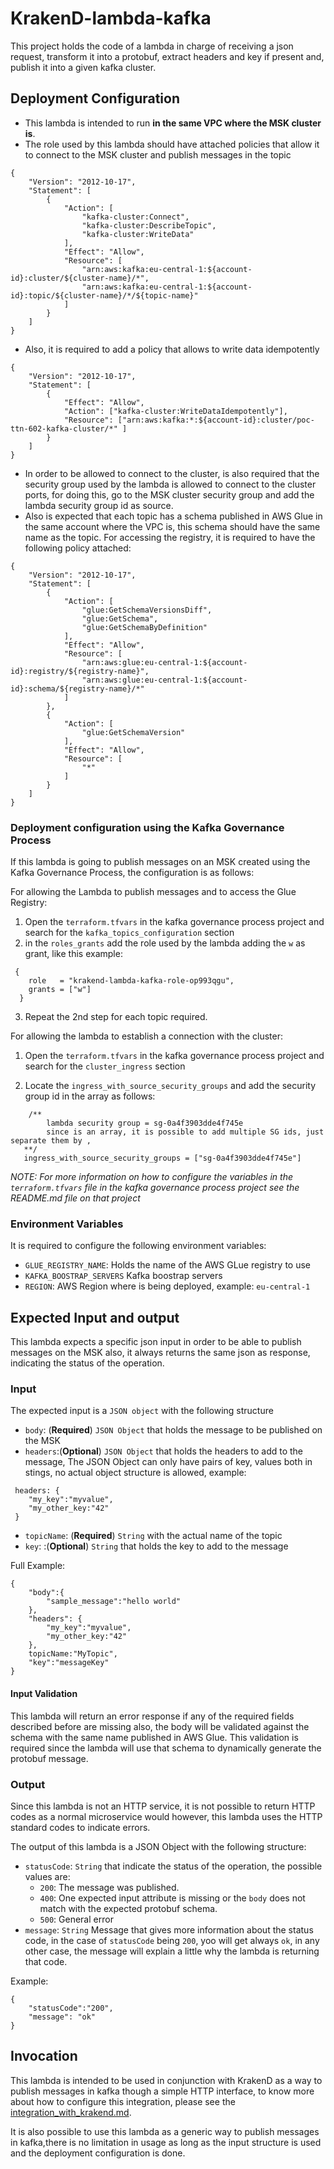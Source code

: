# KrakenD-lambda-kafka

This project holds the code of a lambda in charge of receiving a json request,
transform it into a protobuf, extract headers and key if present and, publish it into a given kafka cluster.


## Deployment Configuration

* This lambda is intended to run **in the same VPC where the MSK cluster is**.
* The role used by this lambda should have attached policies that allow it to connect to the MSK cluster and publish messages in the topic
```
{
    "Version": "2012-10-17",
    "Statement": [
        {
            "Action": [
                "kafka-cluster:Connect",
                "kafka-cluster:DescribeTopic",
                "kafka-cluster:WriteData"
            ],
            "Effect": "Allow",
            "Resource": [
                "arn:aws:kafka:eu-central-1:${account-id}:cluster/${cluster-name}/*",
                "arn:aws:kafka:eu-central-1:${account-id}:topic/${cluster-name}/*/${topic-name}"
            ]
        }
    ]
}
```
* Also, it is required to add a policy that allows to write data idempotently
```
{
    "Version": "2012-10-17",
    "Statement": [
        {
            "Effect": "Allow",
            "Action": ["kafka-cluster:WriteDataIdempotently"],
            "Resource": ["arn:aws:kafka:*:${account-id}:cluster/poc-ttn-602-kafka-cluster/*" ]
        }
    ]
}
```
* In order to be allowed to connect to the cluster, is also required that the security group used by the lambda is allowed to
connect to the cluster ports, for doing this, go to the MSK cluster security group and add the lambda security group id as source.
* Also is expected that each topic has a schema published in AWS Glue in the same account where the VPC is,
this schema should have the same name as the topic. For accessing the registry, it is required to have the following policy attached:

```
{
    "Version": "2012-10-17",
    "Statement": [
        {
            "Action": [
                "glue:GetSchemaVersionsDiff",
                "glue:GetSchema",
                "glue:GetSchemaByDefinition"
            ],
            "Effect": "Allow",
            "Resource": [
                "arn:aws:glue:eu-central-1:${account-id}:registry/${registry-name}",
                "arn:aws:glue:eu-central-1:${account-id}:schema/${registry-name}/*"
            ]
        },
        {
            "Action": [
                "glue:GetSchemaVersion"
            ],
            "Effect": "Allow",
            "Resource": [
                "*"
            ]
        }
    ]
}
```
### Deployment configuration using the Kafka Governance Process

If this lambda is going to publish messages on an MSK created using the Kafka Governance Process, the configuration is as follows:

For allowing the Lambda to publish messages and to access the Glue Registry:

1. Open the `terraform.tfvars` in the kafka governance process project and search for the `kafka_topics_configuration` section
2.  in the `roles_grants` add the role used by the lambda adding the `w` as grant, like this example:
```
 {
    role   = "krakend-lambda-kafka-role-op993qgu",
    grants = ["w"]
  }
```
3. Repeat the 2nd step for each topic required.

For allowing the lambda to establish a connection with the cluster:

1. Open the `terraform.tfvars` in the kafka governance process project and search for the `cluster_ingress` section
    
2. Locate the `ingress_with_source_security_groups` and add the security group id in the array as follows:
```
    /**
        lambda security group = sg-0a4f3903dde4f745e
        since is an array, it is possible to add multiple SG ids, just separate them by ,
   **/
   ingress_with_source_security_groups = ["sg-0a4f3903dde4f745e"]
```

*NOTE: For more information on how to configure the variables in the `terraform.tfvars` file in the kafka governance process project
see the README.md file on that project*

### Environment Variables
It is required to configure the following environment variables:

* `GLUE_REGISTRY_NAME`: Holds the name of the AWS GLue registry to use
* `KAFKA_BOOSTRAP_SERVERS` Kafka boostrap servers
* `REGION`: AWS Region where is being deployed, example: `eu-central-1`

## Expected Input and output

This lambda expects a specific json input in order to be able to publish messages on the MSK also, it always returns the same
json as response, indicating the status of the operation.

### Input
The expected input is a `JSON object` with the following structure

* `body`: (**Required**) `JSON Object` that holds the message to be published on the MSK
* `headers`:(**Optional**) `JSON Object` that holds the headers to add to the message, The JSON Object
can only have pairs of key, values both in stings, no actual object structure is allowed, example:
```
 headers: {
    "my_key":"myvalue",
    "my_other_key:"42" 
 }
```
* `topicName`: (**Required**) `String` with the actual name of the topic
* `key`: :(**Optional**) `String` that holds the key to add to the message

Full Example:

```
{
    "body":{
        "sample_message":"hello world"
    },
    "headers": {
        "my_key":"myvalue",
        "my_other_key:"42" 
    },
    topicName:"MyTopic",
    "key":"messageKey"
}
```

#### Input Validation

This lambda will return an error response if any of the required fields described before are missing also,
the body will be validated against the schema with the same name published in AWS Glue. This validation is required since
the lambda will use that schema to dynamically generate the protobuf message.

### Output
Since this lambda is not an HTTP service, it is not possible to return HTTP codes as a normal
microservice would however, this lambda uses the HTTP standard codes to indicate errors.

The output of this lambda is a JSON Object with the following structure:

* `statusCode`: `String` that indicate the status of the operation, the possible values are:
  * `200`: The message was published.
  * `400`: One expected input attribute is missing or the `body` does not match with the expected protobuf schema.
  * `500`: General error
* `message`: `String` Message that gives more information about the status code, in the case of `statusCode` being `200`,
yoo will get always `ok`, in any other case, the message will explain a little why the lambda is returning that code. 

Example:

```
{
    "statusCode":"200",
    "message": "ok"
}
```


## Invocation

This lambda is intended to be used in conjunction with KrakenD as a way to
publish messages in kafka though a simple HTTP interface, to know more about how to
configure this integration, please see the [integration_with_krakend.md](integration_with_krakend.md).

It is also possible to use this lambda as a generic way to publish messages in kafka,there is no limitation in
usage as long as the input structure is used and the deployment configuration is done.
